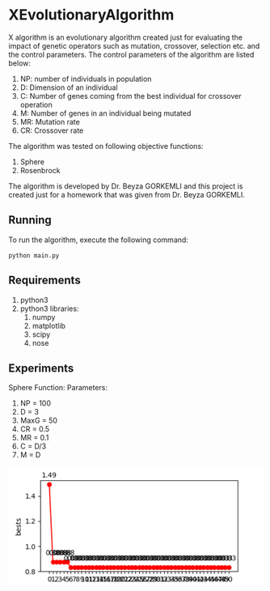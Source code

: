 # XEvolutionaryAlgorithm

X algorithm is an evolutionary algorithm created just for evaluating the impact of genetic operators such as mutation, crossover, selection etc. and the control parameters. The control parameters of the algorithm are listed below:

1. NP: number of individuals in population
2. D: Dimension of an individual
3. C: Number of genes coming from the best individual for crossover operation
4. M: Number of genes in an individual being mutated
5. MR: Mutation rate
6. CR: Crossover rate

The algorithm was tested on following objective functions:
1. Sphere
2. Rosenbrock

The algorithm is developed by Dr. Beyza GORKEMLI and this project is created just for a homework that was given from Dr. Beyza GORKEMLI.



## Running 

To run the algorithm, execute the following command:

```
python main.py
```

## Requirements

1. python3
2. python3 libraries:
	1. numpy
	2. matplotlib
	3. scipy
	4. nose



## Experiments

Sphere Function:
Parameters:
1. NP = 100
2. D = 3
3. MaxG = 50
4. CR = 0.5
5. MR = 0.1
6. C = D/3
7. M = D

![Sphere](images/sphere.png "Sphere")
